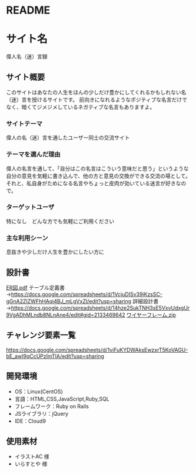 # README

# サイト名
偉人名（迷）言録

## サイト概要
このサイトはあなたの人生をほんの少しだけ豊かにしてくれるかもしれない名（迷）言を授けるサイトです。
前向きになれるようなポジティブな名言だけでなく、暗くてジメジメしているネガティブな名言もありますよ。

### サイトテーマ
偉人の名（迷）言を通したユーザー同士の交流サイト

### テーマを選んだ理由
偉人の名言を通して、「自分はこの名言はこういう意味だと思う」というような自分の意見を気軽に書き込んで、他の方と意見の交換ができる交流の場として。
それと、私自身がためになる名言やちょっと皮肉が効いている迷言が好きなので。

### ターゲットユーザ
特になし　どんな方でも気軽にご利用ください

### 主な利用シーン
息抜きや少しだけ人生を豊かにしたい方に

## 設計書
[ER図.pdf](https://github.com/Uwaraba913/A_Great_man/files/7273020/ER.pdf)
テーブル定義書→https://docs.google.com/spreadsheets/d/1VcjuDISv39jKzsSC-gGnA2ZIZWFhHAqi4BJ_mLgVxZI/edit?usp=sharing
詳細設計書→https://docs.google.com/spreadsheets/d/14hze2SukTNH3sE5VxvUdxgUr9VgADhMLndb8NLnAne4/edit#gid=2133469642
[ワイヤーフレーム.zip](https://github.com/Uwaraba913/A_Great_man/files/7284341/default.zip)

## チャレンジ要素一覧
<https://docs.google.com/spreadsheets/d/1viFuKYDWAksEwzxrT5KoVAGU-bE_awI9qCcUPzImTlA/edit?usp=sharing>

## 開発環境
- OS：Linux(CentOS)
- 言語：HTML,CSS,JavaScript,Ruby,SQL
- フレームワーク：Ruby on Rails
- JSライブラリ：jQuery
- IDE：Cloud9

## 使用素材
- イラストAC 様
- いらすとや 様
